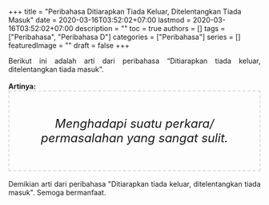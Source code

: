 +++
title = "Peribahasa Ditiarapkan Tiada Keluar, Ditelentangkan Tiada Masuk"
date = 2020-03-16T03:52:02+07:00
lastmod = 2020-03-16T03:52:02+07:00
description = ""
toc = true
authors = []
tags = ["Peribahasa", "Peribahasa D"]
categories = ["Peribahasa"]
series = []
featuredImage = ""
draft = false
+++

<div dir="ltr" style="text-align: left;" trbidi="on"><div style="text-align: justify;">Berikut ini adalah arti dari peribahasa “Ditiarapkan tiada keluar, ditelentangkan tiada masuk”.</div><br /><div style="text-align: justify;"><b>Artinya:</b></div><div style="border: 2px dashed #ddd; font-size: 24px; height: auto; margin: 0 auto; padding: 50px; text-align: center; width: auto;"><i>Menghadapi suatu perkara/ permasalahan yang sangat sulit.</i></div>
<br /><div style="text-align: justify;">Demikian arti dari peribahasa "Ditiarapkan tiada keluar, ditelentangkan tiada masuk". Semoga bermanfaat.</div></div>
